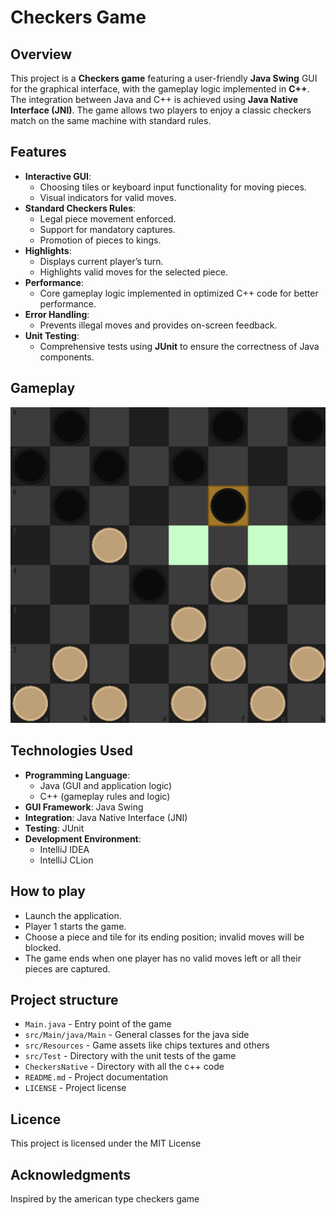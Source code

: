 # Checkers Game

## Overview
This project is a **Checkers game** featuring a user-friendly **Java Swing** GUI for the graphical interface, with the gameplay logic implemented in **C++**. The integration between Java and C++ is achieved using **Java Native Interface (JNI)**. The game allows two players to enjoy a classic checkers match on the same machine with standard rules.

## Features
- **Interactive GUI**:
  - Choosing tiles or keyboard input functionality for moving pieces.
  - Visual indicators for valid moves.
- **Standard Checkers Rules**:
  - Legal piece movement enforced.
  - Support for mandatory captures.
  - Promotion of pieces to kings.
- **Highlights**:
  - Displays current player’s turn.
  - Highlights valid moves for the selected piece.
- **Performance**:
  - Core gameplay logic implemented in optimized C++ code for better performance.
- **Error Handling**:
  - Prevents illegal moves and provides on-screen feedback.
- **Unit Testing**:
  - Comprehensive tests using **JUnit** to ensure the correctness of Java components.
  
## Gameplay

![Main Game Screenshot](src/Resources/gameplay.png)

## Technologies Used
- **Programming Language**: 
  - Java (GUI and application logic)
  - C++ (gameplay rules and logic)
- **GUI Framework**: Java Swing
- **Integration**: Java Native Interface (JNI)
- **Testing**: JUnit
- **Development Environment**: 
  - IntelliJ IDEA 
  - IntelliJ CLion

## How to play
- Launch the application.
- Player 1 starts the game.
- Choose a piece and tile for its ending position; invalid moves will be blocked.
- The game ends when one player has no valid moves left or all their pieces are captured.

## Project structure
- `Main.java` - Entry point of the game
- `src/Main/java/Main` - General classes for the java side
- `src/Resources` - Game assets like chips textures and others
- `src/Test` - Directory with the unit tests of the game
- `CheckersNative` - Directory with all the c++ code
- `README.md` - Project documentation
- `LICENSE` - Project license

## Licence
This project is licensed under the MIT License

## Acknowledgments
Inspired by the american type checkers game
